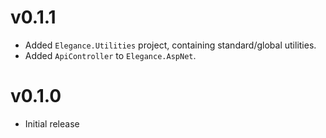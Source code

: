 # v0.1.1

- Added `Elegance.Utilities` project, containing standard/global utilities.
- Added `ApiController` to `Elegance.AspNet`.

# v0.1.0

- Initial release
